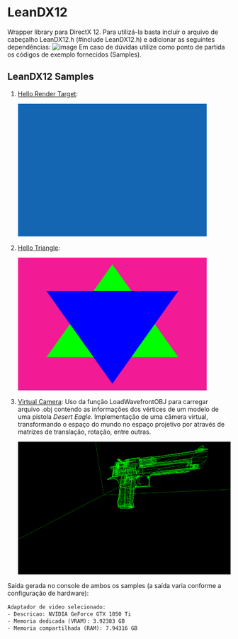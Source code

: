 # LeanDX12
Wrapper library para DirectX 12. Para utilizá-la basta incluir o arquivo de cabeçalho LeanDX12.h (#include LeanDX12.h) e adicionar as seguintes dependências:
![image](https://user-images.githubusercontent.com/48290411/132145705-19978417-dcff-4f83-8207-143dbf8c37f8.png)
Em caso de dúvidas utilize como ponto de partida os códigos de exemplo fornecidos (Samples).

## LeanDX12 Samples
1. [Hello Render Target](Samples/LDX12HelloRenderTarget):
    
    <img src="Images/HelloRenderTarget.png" height="300">
    
1. [Hello Triangle](Samples/LDX12HelloTriangle):
    
    <img src="Images/HelloTriangle.png" height="300">
    
1. [Virtual Camera](Samples/LDX12VirtualCamera): Uso da função LoadWavefrontOBJ para carregar arquivo .obj contendo as informações dos vértices de um modelo de uma pistola *Desert Eagle*. Implementação de uma câmera virtual, transformando o espaço do mundo no espaço projetivo por através de matrizes de translação, rotação, entre outras.
    
    <img src="Images/VirtualCamera.png" height="300">
    
Saída gerada no console de ambos os samples (a saída varia conforme a configuração de hardware):
```
Adaptador de video selecionado:
- Descricao: NVIDIA GeForce GTX 1050 Ti
- Memoria dedicada (VRAM): 3.92383 GB
- Memoria compartilhada (RAM): 7.94316 GB
```
